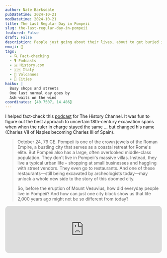 ```yaml
---
author: Nate Barksdale
pubDatetime: 2024-10-21
modDatetime: 2024-10-21
title: The Last Regular Day in Pompeii
slug: the-last-regular-day-in-pompeii
featured: False
draft: False
description: People just going about their lives, about to get buried in ash.
emoji: 🌋
tags:
  - 🔍 Fact-checking
  - 🎙️ Podcasts
  - 🇭 History.com
  - 🇮🇹 Italy
  - 🌄 Volcanoes
  - 🌆 Cities
haiku: |
  Busy shops and streets
  One last normal day goes by
  Ash waits on the wind
coordinates: [40.7507, 14.486]
---
```


I helped fact-check this [podcast](https://open.spotify.com/episode/35hD2twQBDVHkvTzMUiKwY?si=L-jujU7wQkevPaXkEasu1g) for The History Channel. It was fun to figure out the best approach to uncertain 18th-century excavation spans when when the ruler in charge stayed the same ... but changed his name (Charles VII of Naples becoming Charles III of Spain).

> October 24, 79 CE. Pompeii is one of the crown jewels of the Roman Empire, a bustling city that serves as a coastal retreat for Rome's elite. But Pompeii also has a large, often overlooked middle-class population. They don't live in Pompeii's massive villas. Instead, they live a typical urban life – shopping at small businesses and haggling with street vendors. They even go to restaurants. And one of these restaurants—still being excavated by archeologists today—may unlock a whole new side to the story of this doomed city.
>
> So, before the eruption of Mount Vesuvius, how did everyday people live in Pompeii? And how can just one city block show us that life 2,000 years ago might not be so different from today?

<iframe style="border-radius:12px" src="https://open.spotify.com/embed/episode/35hD2twQBDVHkvTzMUiKwY?utm_source=generator" width="100%" height="152" frameBorder="0" allowfullscreen="" allow="autoplay; clipboard-write; encrypted-media; fullscreen; picture-in-picture" loading="lazy"></iframe>
